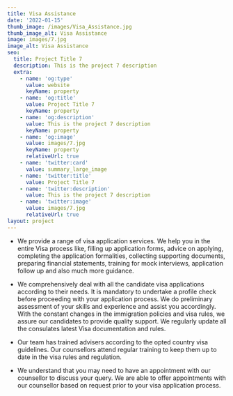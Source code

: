 ```yaml
---
title: Visa Assistance
date: '2022-01-15'
thumb_image: /images/Visa_Assistance.jpg
thumb_image_alt: Visa Assistance
image: images/7.jpg
image_alt: Visa Assistance
seo:
  title: Project Title 7
  description: This is the project 7 description
  extra:
    - name: 'og:type'
      value: website
      keyName: property
    - name: 'og:title'
      value: Project Title 7
      keyName: property
    - name: 'og:description'
      value: This is the project 7 description
      keyName: property
    - name: 'og:image'
      value: images/7.jpg
      keyName: property
      relativeUrl: true
    - name: 'twitter:card'
      value: summary_large_image
    - name: 'twitter:title'
      value: Project Title 7
    - name: 'twitter:description'
      value: This is the project 7 description
    - name: 'twitter:image'
      value: images/7.jpg
      relativeUrl: true
layout: project
---
```

*   We provide a range of visa application services. We help you in the entire Visa process like, filling up application forms, advice on applying, completing the application formalities, collecting supporting documents, preparing financial statements, training for mock interviews, application follow up and also much more guidance.

*   We comprehensively deal with all the candidate visa applications according to their needs. It is mandatory to undertake a profile check before proceeding with your application process. We do preliminary assessment of your skills and experience and assist you accordingly. With the constant changes in the immigration policies and visa rules, we assure our candidates to provide quality support. We regularly update all the consulates latest Visa documentation and rules.

*   Our team has trained advisers according to the opted country visa guidelines. Our counsellors attend regular training to keep them up to date in the visa rules and regulation.

*   We understand that you may need to have an appointment with our counsellor to discuss your query. We are able to offer appointments with our counsellor based on request prior to your visa application process.

